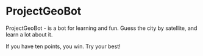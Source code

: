 # ProjectGeoBot
ProjectGeoBot - is a bot for learning and fun. Guess the city by satellite, and learn a lot about it.

If you have ten points, you win. Try your best!
